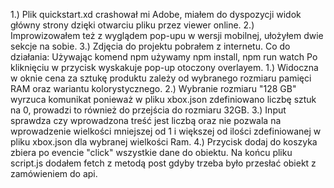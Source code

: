 1.) Plik quickstart.xd crashował mi  Adobe, miałem do dyspozycji widok główny strony dzięki otwarciu pliku przez viewer online.
2.) Improwizowałem też z wyglądem pop-upu w wersji mobilnej, ułożyłem dwie sekcje na sobie.
3.) Zdjęcia do projektu pobrałem z internetu.
Co do działania:
Używając komend npm używamy npm install,  npm run watch 
Po kliknięciu w przycisk wyskakuje pop-up otoczony overlayem.
1.) Widoczna w oknie cena za sztukę produktu zależy od wybranego rozmiaru pamięci RAM oraz wariantu kolorystycznego.
2.) Wybranie rozmiaru "128 GB" wyrzuca komunikat ponieważ w pliku xbox.json zdefiniowano liczbę sztuk na 0, prowadzi to również do przejścia do rozmiaru 32GB.
3.) Input sprawdza czy wprowadzona treść jest liczbą oraz nie pozwala na wprowadzenie wielkości mniejszej od 1 i większej od ilości zdefiniowanej w pliku xbox.json dla wybranej wielkości Ram.
4.) Przycisk dodaj do koszyka zbiera po evencie "click" wszystkie dane do obiektu. Na końcu pliku script.js dodałem fetch z metodą post gdyby trzeba było przesłać obiekt z zamówieniem do api.
